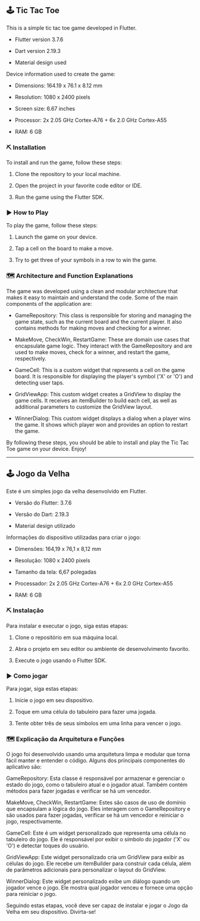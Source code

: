 ## 🕹 Tic Tac Toe

This is a simple tic tac toe game developed in Flutter.

*   Flutter version 3.7.6

*   Dart version 2.19.3

*   Material design used

Device information used to create the game:

*   Dimensions: 164.19 x 76.1 x 8.12 mm

*   Resolution: 1080 x 2400 pixels

*   Screen size: 6.67 inches

*   Processor: 2x 2.05 GHz Cortex-A76 + 6x 2.0 GHz Cortex-A55

*   RAM: 6 GB

### ⛏ Installation

To install and run the game, follow these steps:

1.  Clone the repository to your local machine.

2.  Open the project in your favorite code editor or IDE.

3.  Run the game using the Flutter SDK.

### ▶ How to Play

To play the game, follow these steps:

1.  Launch the game on your device.

2.  Tap a cell on the board to make a move.

3.  Try to get three of your symbols in a row to win the game.

### 🗺 Architecture and Function Explanations

The game was developed using a clean and modular architecture that makes it easy to maintain and understand the code. Some of the main components of the application are:

*   GameRepository: This class is responsible for storing and managing the game state, such as the current board and the current player. It also contains methods for making moves and checking for a winner.

*   MakeMove, CheckWin, RestartGame: These are domain use cases that encapsulate game logic. They interact with the GameRepository and are used to make moves, check for a winner, and restart the game, respectively.

*   GameCell: This is a custom widget that represents a cell on the game board. It is responsible for displaying the player's symbol ('X' or 'O') and detecting user taps.

*   GridViewApp: This custom widget creates a GridView to display the game cells. It receives an itemBuilder to build each cell, as well as additional parameters to customize the GridView layout.

*   WinnerDialog: This custom widget displays a dialog when a player wins the game. It shows which player won and provides an option to restart the game.

By following these steps, you should be able to install and play the Tic Tac Toe game on your device. Enjoy!

***

## 🕹 Jogo da Velha

Este é um simples jogo da velha desenvolvido em Flutter.

*   Versão do Flutter: 3.7.6

*   Versão do Dart: 2.19.3

*   Material design utilizado

Informações do dispositivo utilizadas para criar o jogo:

*   Dimensões: 164,19 x 76,1 x 8,12 mm

*   Resolução: 1080 x 2400 pixels

*   Tamanho da tela: 6,67 polegadas

*   Processador: 2x 2.05 GHz Cortex-A76 + 6x 2.0 GHz Cortex-A55

*   RAM: 6 GB

### ⛏ Instalação

Para instalar e executar o jogo, siga estas etapas:

1.  Clone o repositório em sua máquina local.

2.  Abra o projeto em seu editor ou ambiente de desenvolvimento favorito.

3.  Execute o jogo usando o Flutter SDK.

### ▶ Como jogar

Para jogar, siga estas etapas:

1.  Inicie o jogo em seu dispositivo.

2.  Toque em uma célula do tabuleiro para fazer uma jogada.

3.  Tente obter três de seus símbolos em uma linha para vencer o jogo.

### 🗺 Explicação da Arquitetura e Funções

O jogo foi desenvolvido usando uma arquitetura limpa e modular que torna fácil manter e entender o código. Alguns dos principais componentes do aplicativo são:

GameRepository: Esta classe é responsável por armazenar e gerenciar o estado do jogo, como o tabuleiro atual e o jogador atual. Também contém métodos para fazer jogadas e verificar se há um vencedor.

MakeMove, CheckWin, RestartGame: Estes são casos de uso de domínio que encapsulam a lógica do jogo. Eles interagem com o GameRepository e são usados para fazer jogadas, verificar se há um vencedor e reiniciar o jogo, respectivamente.

GameCell: Este é um widget personalizado que representa uma célula no tabuleiro do jogo. Ele é responsável por exibir o símbolo do jogador ('X' ou 'O') e detectar toques do usuário.

GridViewApp: Este widget personalizado cria um GridView para exibir as células do jogo. Ele recebe um itemBuilder para construir cada célula, além de parâmetros adicionais para personalizar o layout do GridView.

WinnerDialog: Este widget personalizado exibe um diálogo quando um jogador vence o jogo. Ele mostra qual jogador venceu e fornece uma opção para reiniciar o jogo.

Seguindo estas etapas, você deve ser capaz de instalar e jogar o Jogo da Velha em seu dispositivo. Divirta-se!
